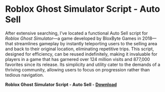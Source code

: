 <h1>Roblox Ghost Simulator Script - Auto Sell</h1>

After extensive searching, I’ve located a functional Auto Sell script for *Roblox Ghost Simulator*—a game developed by BloxByte Games in 2018—that streamlines gameplay by instantly teleporting users to the selling area and back to their original location, eliminating repetitive trips. This script, designed for efficiency, can be reused indefinitely, making it invaluable for players in a game that has garnered over 124 million visits and 877,000 favorites since its release. Its simplicity and utility cater to the demands of a thriving community, allowing users to focus on progression rather than tedious navigation.

**Roblox Ghost Simulator Script - Auto Sell - [Download](https://www.dlgram.com/public/files/api.php?shortened=r9lLi3)**


